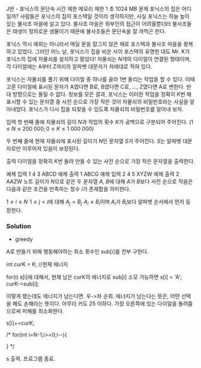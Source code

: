 J번 - 포닉스의 문단속
시간 제한	메모리 제한
1 초	1024 MB
문제
포닉스의 집은 어디일까? 사람들은 포닉스의 집이 포스텍일 것이라 생각하지만, 사실 포닉스는 하늘 높이 있는 불사조 마을에 살고 있다. 불사조 마을은 외부인의 접근이 어려울뿐더러 불사조들은 태생이 정의로운 생물이기 때문에 불사조들은 문단속을 잘 까먹곤 한다.

포닉스 역시 예외는 아니라서 매일 문을 잠그지 않은 채로 포스텍과 불사조 마을을 왕복하고 있었다. 그러던 어느 날, 포닉스가 집을 비운 사이 포스텍의 유명한 대도 Mr. K가 포닉스의 집에 자물쇠를 설치하고 말았다! 자물쇠는 $N$개의 다이얼이 연결된 형태이며, 각 다이얼에는 A부터 Z까지의 알파벳 대문자가 차례대로 적혀 있다.

포닉스는 자물쇠를 풀기 위해 다이얼 중 하나를 골라 $1$번 돌리는 작업을 할 수 있다. 이때 고른 다이얼에 표시된 문자가 A였다면 B로, B였다면 C로, ..., Z였다면 A로 변한다. 반대 방향으로는 돌릴 수 없다. 정보를 모은 결과, 포닉스는 이러한 작업을 정확히 $K$번 해 표시할 수 있는 문자열 중 사전 순으로 가장 작은 것이 자물쇠의 비밀번호라는 사실을 알아내었다. 포닉스가 다시 집을 되찾을 수 있도록 자물쇠의 비밀번호를 알아내 보자.

입력
첫 번째 줄에 자물쇠의 길이 $N$과 작업의 횟수 $K$가 공백으로 구분되어 주어진다. $(1\le N\le 200\ 000; 0\le K\le 1\ 000\ 000)$ 

두 번째 줄에 현재 자물쇠에 표시된 길이가 $N$인 문자열 $S$가 주어진다. $S$는 알파벳 대문자로만 이루어져 있음이 보장된다.

출력
다이얼을 정확히 $K$번 돌려 만들 수 있는 사전 순으로 가장 작은 문자열을 출력한다.

예제 입력 1 
4 3
ABCD
예제 출력 1 
ABCG
예제 입력 2 
4 5
XYZW
예제 출력 2 
AAZW
노트
길이가 $N$으로 같은 두 문자열 $A$, $B$에 대해 $A$가 $B$보다 사전 순으로 작음은 다음과 같은 조건을 만족하는 정수 $i$가 존재함을 의미한다.

$1 \le i \le N$ 
$1 \le j < i$에 대해 $A_j = B_j$ 
$A_i \ne B_i$이며 $A_i$가 $B_i$보다 알파벳 순서에서 먼저 등장한다.

### Solution
- greedy


A로 만들기 위해 행동해야하는 최소 횟수인 sub[i]를 전부 구한다.

int curK = K;	//현재 에너지

for(i)
	s[i]에 대해서, 
	현재 남은 curK의 에너지로 sub[i] 소모 가능하면
		s[i] = 'A';
		curK-=sub[i];

이렇게 했는데도 에너지가 남는다면. 우->좌 순회.
에너지가 남는다는 뜻은, 어떤 선택을 해도 손해라는 뜻이다. 아무리 커도 25 이하다.
가장 오른쪽에 있는 다이얼을 돌려줌으로써 피해를 최소화한다.

s[i]+=curK;

/*
for(int i=N-1;i>=0;i--){

}
*/

s 출력. 프로그램 종료.



